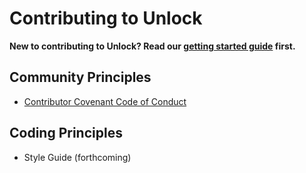 # Contributing to Unlock

**New to contributing to Unlock? Read our [getting started guide](gettingstarted.md) first.**

## Community Principles

* [Contributor Covenant Code of Conduct](coc.md)

## Coding Principles

* Style Guide (forthcoming)